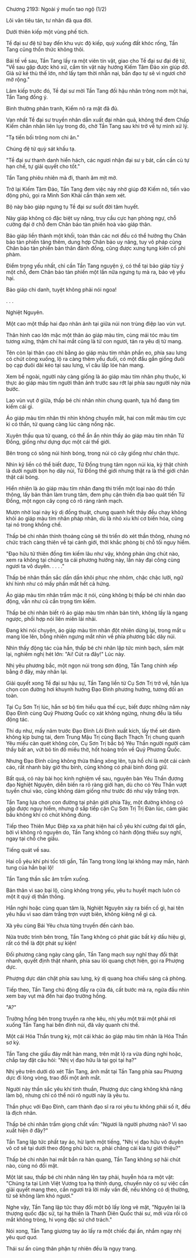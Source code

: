 




Chương 2193: Ngoài ý muốn tao ngộ (1/2)


Lôi vân tiêu tán, tư nhân đã qua đời.

Dưới thiên kiếp một vùng phế tích.

Tề đại sư đệ tử bay đến khu vực độ kiếp, quỳ xuống đất khóc rống, Tần Tang cũng thổn thức không thôi.

Bái tế về sau, Tần Tang lấy ra một viên tín vật, giao cho Tề đại sư đại đệ tử, "Về sau gặp được khó xử, cầm tín vật này hướng Kiếm Tâm Đảo xin giúp đỡ. Giả sử kẻ thù thế lớn, nhớ lấy tạm thời nhẫn nại, bần đạo tự sẽ vì ngươi chờ mở rộng."

Lâm kiếp trước đó, Tề đại sư mời Tần Tang đối hậu nhân trông nom một hai, Tần Tang đồng ý.

Bình thường phân tranh, Kiếm nô ra mặt đã đủ.

Vạn nhất Tề đại sư truyền nhân dẫn xuất đại nhân quả, không thể đem Chấp Kiếm chân nhân liên lụy trong đó, chờ Tần Tang sau khi trở về tự mình xử lý.

"Tạ tiền bối trông nom chi ân."

Chúng đệ tử quỳ sát khấu tạ.

"Tề đại sư thanh danh hiển hách, các ngươi nhận đại sư y bát, cần cần cù tự hạn chế, tự giải quyết cho tốt."

Tần Tang phiêu nhiên mà đi, thanh âm mịt mờ.

Trở lại Kiếm Tâm Đảo, Tần Tang đem việc này nhờ giúp đỡ Kiếm nô, tiến vào động phủ, gọi ra Minh Sơn Khải cẩn thận xem xét.

Bộ này bảo giáp ngưng tụ Tề đại sư suốt đời tâm huyết.

Này giáp không có đặc biệt uy năng, truy cầu cực hạn phòng ngự, chỗ cường đại ở chỗ đem Chân bảo tàn phiến hoà vào giáp thân.

Bảo giáp liền thành một khối, toàn thân các nơi đều có thể hưởng thụ Chân bảo tàn phiến tăng thêm, dung hợp Chân bảo uy năng, tuy vô pháp cùng Chân bảo tàn phiến bản thân đánh đồng, cũng được xưng tụng kiên cố phi phàm.

Điểm trọng yếu nhất, chỉ cần Tần Tang nguyện ý, có thể tại bảo giáp tùy ý một chỗ, đem Chân bảo tàn phiến một lần nữa ngưng tụ mà ra, bảo vệ yếu hại.

Bảo giáp chi danh, tuyệt không phải nói ngoa!

. . .

Nghiệt Nguyên.

Một cao một thấp hai đạo nhân ảnh tại giữa núi non trùng điệp lao vùn vụt.

Thân hình cao lớn mặc một thân áo giáp màu tím, cùng mái tóc màu tím tương xứng, thậm chí hai mắt cũng là tử con ngươi, tản ra yêu dị tử mang.

Tên còn lại thân cao chỉ bằng áo giáp màu tím nhân phần eo, phía sau lưng có chút còng xuống, lộ ra càng thêm yếu đuối, có một đầu gần giống đuôi bọ cạp đuôi dài kéo tại sau lưng, vĩ câu lấp lóe hàn mang.

Xem bề ngoài, người này càng giống là áo giáp màu tím nhân phụ thuộc, kì thực áo giáp màu tím người thân ảnh trước sau rớt lại phía sau người này nửa bước.

Lao vùn vụt ở giữa, thấp bé chi nhân nhìn chung quanh, tựa hồ đang tìm kiếm cái gì.

Áo giáp màu tím nhân thì nhìn không chuyển mắt, hai con mắt màu tím cực kì có thần, tử quang càng lúc càng nồng nặc.

Xuyên thấu qua tử quang, có thể ẩn ẩn nhìn thấy áo giáp màu tím nhân Tử Đồng, giống như dựng dục một cái thế giới.

Bên trong có sông núi hình bóng, trong núi cỏ cây giống như chân thực.

Nhìn kỹ liền có thể biết được, Tử Đồng trung tâm ngọn núi kia, kỳ thật chính là dưới người bọn họ dãy núi, Tử Đồng thế giới nhưng thật ra là thế giới chân thật cái bóng.

Hiển nhiên là áo giáp màu tím nhân đang thi triển một loại nào đó thần thông, lấy bản thân làm trung tâm, đem phụ cận thiên địa bao quát tiến Tử Đồng, một ngọn cây cọng cỏ rõ ràng rành mạch.

Mượn nhờ loại này kỳ dị đồng thuật, chung quanh hết thảy đều chạy không khỏi áo giáp màu tím nhân pháp nhãn, dù là nhỏ xíu khí cơ biến hóa, cũng tại nó trong khống chế.

Thấp bé chi nhân thỉnh thoảng cũng sẽ thi triển dò xét thần thông, nhưng nó chức trách càng thiên về tại cảnh giới, thời khắc phòng bị chỗ tối nguy hiểm.

"Đạo hữu tử thiên đồng tìm kiếm lâu như vậy, không phản ứng chút nào, xem ra không tại chúng ta cái phương hướng này, lần này đại công cùng ngươi ta vô duyên. . . . ."

Thấp bé nhân thần sắc dần dần khôi phục nhẹ nhõm, chậc chậc lưỡi, ngữ khí hình như có mấy phần mất hết cả hứng.

Áo giáp màu tím nhân trầm mặc ít nói, cũng không bị thấp bé chi nhân dao động, vẫn như cũ cẩn trọng tìm kiếm.

Thấp bé chi nhân biết rõ áo giáp màu tím nhân bản tính, không lấy là ngang ngược, phối hợp nói liên miên lải nhải.

Đang khi nói chuyện, áo giáp màu tím nhân đột nhiên dừng lại, trong mắt u mang lóe lên, bỗng nhiên ngưng mắt nhìn về phía phương bắc dãy núi.

Nhìn thấy động tác của hắn, thấp bé chi nhân lập tức minh bạch, sầm mặt lại, nghiêm nghị hét lớn: "Ai! Cút ra đây!" Lúc này.

Nhị yêu phương bắc, một ngọn núi trong sơn động, Tần Tang chính xếp bằng ở đây, mày nhăn lại.

Giải quyết xong Tề đại sư hậu sự, Tần Tang liền từ Cụ Sơn Trị trở về, hắn lựa chọn con đường hơi khuynh hướng Đạo Đình phương hướng, tương đối an toàn.

Tại Cụ Sơn Trị lúc, hắn sơ bộ tìm hiểu qua thế cục, biết được những năm này Đạo Đình cùng Quỷ Phương Quốc cọ xát không ngừng, nhưng đều là tiểu động tác.

Thí dụ như, mấy năm trước Đạo Đình Lôi Đình xuất kích, lấy thế sét đánh không kịp bưng tai, đem Trung Mậu Trị cùng Bạch Thạch Trị chung quanh Yêu miếu càn quét không còn, Cụ Sơn Trị bắc bộ Yêu Thần người người cảm thấy bất an, vứt bỏ tín đồ miếu thờ, hốt hoảng trốn về Quỷ Phương Quốc.

Nhưng Đạo Đình cũng không thừa thắng xông lên, tựa hồ chỉ là một cái cảnh cáo, rất nhanh bây giờ thu binh, cũng không có phái binh đóng giữ.

Bất quá, có này bài học kinh nghiệm về sau, nguyên bản Yêu Thần đương đạo Nghiệt Nguyên, diễn biến ra rõ ràng giới hạn, dù cho có Yêu Thần vượt tuyến chui vào, cũng không dám giống như trước đó như vậy trắng trợn.

Tần Tang lựa chọn con đường tại phân giới phía Tây, một đường không có gặp được nguy hiểm, nhưng ở sắp tiếp cận Cụ Sơn Trị Trị Đàn lúc, cảm giác bầu không khí có chút không đúng.

Tiếp theo Thiên Mục Điệp xa xa phát hiện hai cỗ yêu khí cường đại tới gần, bởi vì không rõ nguyên do, Tần Tang không có hành động thiếu suy nghĩ, ngay tại chỗ che giấu.

Tiếng quát về sau.

Hai cỗ yêu khí phi tốc tới gần, Tần Tang trong lòng lại không may mắn, hành tung của hắn bại lộ!

Tần Tang thần sắc âm trầm xuống.

Bản thân vì sao bại lộ, cũng không trọng yếu, yêu tu huyết mạch luôn có một ít quỷ dị thần thông.

Hắn nghi hoặc cùng quan tâm là, Nghiệt Nguyên xảy ra biến cố gì, hai tên yêu hầu vì sao dám trắng trợn vượt biên, không kiêng nể gì cả.

Xà yêu cùng Bái Yêu chưa từng truyền đến cảnh báo.

Nửa trước trình bên trong, Tần Tang không có phát giác bất kỳ dấu hiệu gì, rất có thể là đột phát sự kiện!

Đối phương càng ngày càng gần, Tần Tang mạch suy nghĩ thay đổi thật nhanh, quyết định thật nhanh, phía sau lôi quang chợt hiện, gọi ra Phượng dực.

Phượng dực dán chặt phía sau lưng, kỳ dị quang hoa chiếu sáng cả phòng.

Tiếp theo, Tần Tang chủ động đẩy ra cửa đá, cất bước mà ra, ngửa đầu nhìn xem bay vụt mà đến hai đạo trường hồng.

"A?"

Trường hồng bên trong truyền ra nhẹ kêu, nhị yêu một trái một phải rơi xuống Tần Tang hai bên đỉnh núi, đã vây quanh chi thế.

Một cái Hóa Thần trung kỳ, một cái khác áo giáp màu tím nhân là Hóa Thần sơ kỳ.

Tần Tang che giấu đáy mắt hàn mang, trên mặt lộ ra vừa đúng nghi hoặc, chắp tay đặt câu hỏi: "Nhị vị đạo hữu là tại gọi tại hạ?"

Nhị yêu trên dưới dò xét Tần Tang, ánh mắt tại Tần Tang phía sau Phượng dực đi lòng vòng, trao đổi một ánh mắt.

Người này thần sắc yêu khí tinh thuần, Phượng dực càng không khả năng làm bộ, nhưng chỉ có thể nói rõ người này là yêu tu.

Thần phục với Đạo Đình, cam thành đạo sĩ ra roi yêu tu không phải số ít, đều là địch nhân.

Thấp bé chi nhân trầm giọng chất vấn: "Ngươi là người phương nào? Vì sao xuất hiện ở đây?"

Tần Tang lập tức phất tay áo, hừ lạnh một tiếng, "Nhị vị đạo hữu vô duyên vô cớ sẽ tại dưới theo động phủ bức ra, phải chăng cái kia tự giới thiệu?"

Thấp bé chi nhân hai mắt bắn ra hàn quang, Tần Tang không sợ hãi chút nào, cùng nó đối mặt.

Một lát sau, thấp bé chi nhân nâng lên tay phải, huyễn hóa ra một vật: "Chúng ta tại Linh Việt Vương tọa hạ thính dụng, chuyến này có sự việc cần giải quyết mang theo, cần ngươi trả lời mấy vấn đề, nếu không có dị thường, từ sẽ không làm khó ngươi."

Nghe vậy, Tần Tang lập tức thay đổi một bộ lấy lòng vẻ mặt, "Nguyên lai là thượng quốc đặc sứ, tại hạ thiển là Thanh Diên Quốc thái sư, mới vừa rồi có mắt không tròng, hi vọng đặc sứ chớ trách."

Nói xong, Tần Tang giương tay áo lấy ra một chiếc đại ấn, nhắm ngay nhị yêu quơ quơ.

Thái sư ấn cùng thân phận tự nhiên đều là ngụy trang.




